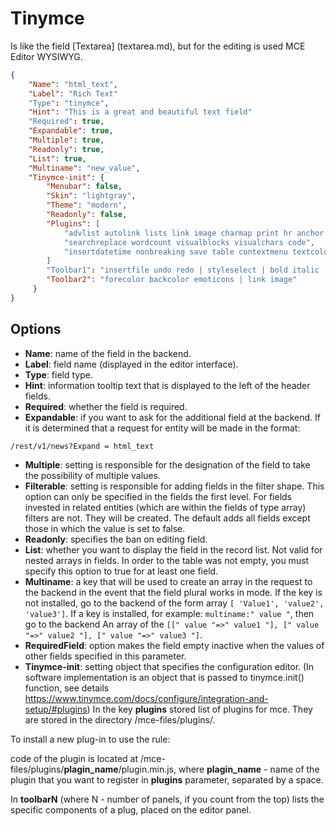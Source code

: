 # Tinymce

Is like the field [Textarea] (textarea.md), but for the editing is used
MCE Editor WYSIWYG.

```json
{
    "Name": "html_text",
    "Label": "Rich Text"
    "Type": "tinymce",
    "Hint": "This is a great and beautiful text field"
    "Required": true,
    "Expandable": true,
    "Multiple": true,
    "Readonly": true,
    "List": true,
    "Multiname": "new_value",
    "Tinymce-init": {
        "Menubar": false,
        "Skin": "lightgray",
        "Theme": "modern",
        "Readonly": false,
        "Plugins": [
            "advlist autolink lists link image charmap print hr anchor pagebreak",
            "searchreplace wordcount visualblocks visualchars code",
            "insertdatetime nonbreaking save table contextmenu textcolor"
        ]
        "Toolbar1": "insertfile undo redo | styleselect | bold italic | alignleft aligncenter alignright alignjustify | bullist numlist outdent indent",
        "Toolbar2": "forecolor backcolor emoticons | link image"
     }
}
```

## Options

* **Name**: name of the field in the backend.
* **Label**: field name (displayed in the editor interface).
* **Type**: field type.
* **Hint**: information tooltip text that is displayed to the left of the header fields.
* **Required**: whether the field is required.
* **Expandable**: if you want to ask for the additional field at the backend. If it is determined that a request for entity will be made in the format:

```
/rest/v1/news?Expand = html_text
```

* **Multiple**: setting is responsible for the designation of the field to take the possibility of multiple values.
* **Filterable**: setting is responsible for adding fields in the filter shape. This option can only be specified in the fields
the first level. For fields invested in related entities (which are within the fields of type array) filters are not.
They will be created. The default adds all fields except those in which the value is set to false.
* **Readonly**: specifies the ban on editing field.
* **List**: whether you want to display the field in the record list. Not valid for nested arrays in fields. In order to
the table was not empty, you must specify this option to true for at least one field.
* **Multiname**: a key that will be used to create an array in the request to the backend in the event that the field
plural works in mode. If the key is not installed, go to the backend of the form array
`[ 'Value1', 'value2', 'value3']`. If a key is installed, for example: `multiname:" value "`, then go to the backend
An array of the `[[" value "=>" value1 "], [" value "=>" value2 "], [" value "=>" value3 "]`.
* **RequiredField**: option makes the field empty inactive when the values ​​of other fields specified in this parameter.
* **Tinymce-init**: setting object that specifies the configuration editor.
(In software implementation is an object that is passed to tinymce.init() function, see details https://www.tinymce.com/docs/configure/integration-and-setup/#plugins)
In the key **plugins** stored list of plugins for mce. They are stored in the directory /mce-files/plugins/.

To install a new plug-in to use the rule:

code of the plugin is located at /mce-files/plugins/**plagin_name**/plugin.min.js,
where **plagin_name** - name of the plugin that you want to register in **plugins** parameter, separated by a space.

In **toolbarN** (where N - number of panels, if you count from the top) lists the specific components of a plug,
placed on the editor panel.
